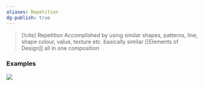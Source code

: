 ```yaml
---
aliases: Repetition
dg-publish: true
---
```

>[!cite] Repetition
>Accomplished by using similar shapes, patterns, line, shape colour, value, texture etc. basically similar [[Elements of Design]] all in one composition

### Examples

![](https://www.thecomputingteacher.com/ait/images/DC/cobble_stoneUnityRep.png)